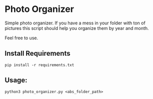 # Photo Organizer


Simple photo organizer. If you have a mess in your folder with ton of pictures this script should help you organize them by year and month.

Feel free to use.

## Install Requirements

```
pip install -r requirements.txt
```

## Usage: 

```
python3 photo_organizer.py <abs_folder_path>
```
